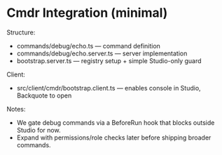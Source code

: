 # Cmdr Integration (minimal)

Structure:

- commands/debug/echo.ts — command definition
- commands/debug/echo.server.ts — server implementation
- bootstrap.server.ts — registry setup + simple Studio-only guard

Client:

- src/client/cmdr/bootstrap.client.ts — enables console in Studio, Backquote to open

Notes:

- We gate debug commands via a BeforeRun hook that blocks outside Studio for now.
- Expand with permissions/role checks later before shipping broader commands.
